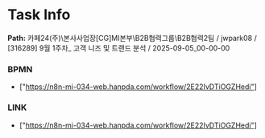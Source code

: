 # Task Info

**Path:** 카페24(주)\본사사업장\[CG]MI본부\B2B협력그룹\B2B협력2팀 / jwpark08 / [316289] 9월 1주차_ 고객 니즈 및 트랜드 분석 / 2025-09-05_00-00-00

### BPMN
- ["https://n8n-mi-034-web.hanpda.com/workflow/2E22IvDTiOGZHedi"]

### LINK
- ["https://n8n-mi-034-web.hanpda.com/workflow/2E22IvDTiOGZHedi"]

